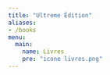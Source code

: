 ```yaml
---
title: "Ultreme Édition"
aliases:
- /books
menu:
  main:
    name: Livres
    pre: "icone livres.png"
---
```

